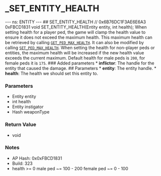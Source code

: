 # _SET_ENTITY_HEALTH

--- ns: ENTITY --- ## SET_ENTITY_HEALTH  // 0x6B76DC1F3AE6E6A3 0xFBCD1831 void SET_ENTITY_HEALTH(Entity entity, int health);  When setting health for a player ped, the game will clamp the health value to ensure it does not exceed the maximum health. This maximum health can be retrieved by calling [`GET_PED_MAX_HEALTH`](#_0x4700A416E8324EF3). It can also be modified by calling [`SET_PED_MAX_HEALTH`](#_0xF5F6378C4F3419D3).  When setting the health for non-player peds or entities, the maximum health will be increased if the new health value exceeds the current maximum.  Default health for male peds is `200`, for female peds it is `175`.   ### Added parameters * **inflictor**: The handle for the entity that caused the damage.  ## Parameters * **entity**: The entity handle. * **health**: The health we should set this entity to.

### Parameters
* Entity entity
* int health
* Entity instigator
* Hash weaponType

### Return Value
* void

### Notes
* AP Hash: 0x0xFBCD1831
* Build: 323
* health >= 0
male ped ~= 100 - 200
female ped ~= 0 - 100

